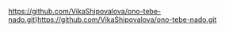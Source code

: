 https://github.com/VikaShipovalova/ono-tebe-nado.git)https://github.com/VikaShipovalova/ono-tebe-nado.git
